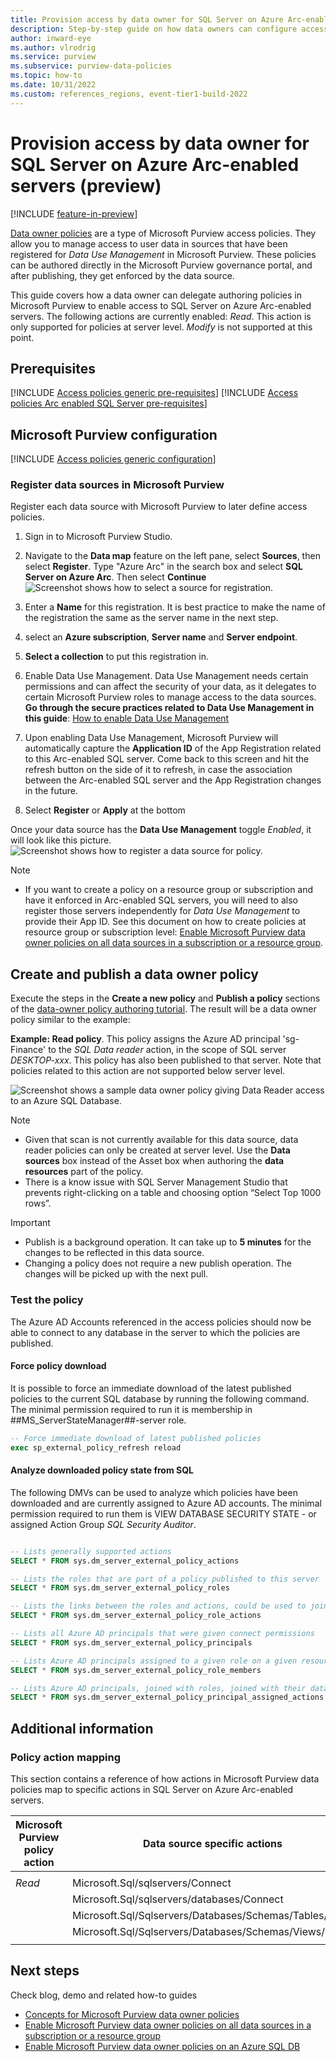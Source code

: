 ```yaml
---
title: Provision access by data owner for SQL Server on Azure Arc-enabled servers (preview)
description: Step-by-step guide on how data owners can configure access to Arc-enabled SQL servers through Microsoft Purview access policies.
author: inward-eye
ms.author: vlrodrig
ms.service: purview
ms.subservice: purview-data-policies
ms.topic: how-to
ms.date: 10/31/2022
ms.custom: references_regions, event-tier1-build-2022
---
```

# Provision access by data owner for SQL Server on Azure Arc-enabled servers (preview)

[!INCLUDE [feature-in-preview](includes/feature-in-preview.md)]

[Data owner policies](concept-policies-data-owner.md) are a type of Microsoft Purview access policies. They allow you to manage access to user data in sources that have been registered for *Data Use Management* in Microsoft Purview. These policies can be authored directly in the Microsoft Purview governance portal, and after publishing, they get enforced by the data source.

This guide covers how a data owner can delegate authoring policies in Microsoft Purview to enable access to SQL Server on Azure Arc-enabled servers. The following actions are currently enabled: *Read*. This action is only supported for policies at server level. *Modify* is not supported at this point.

## Prerequisites
[!INCLUDE [Access policies generic pre-requisites](./includes/access-policies-prerequisites-generic.md)]
[!INCLUDE [Access policies Arc enabled SQL Server pre-requisites](./includes/access-policies-prerequisites-arc-sql-server.md)]

## Microsoft Purview configuration
[!INCLUDE [Access policies generic configuration](./includes/access-policies-configuration-generic.md)]

### Register data sources in Microsoft Purview
Register each data source with Microsoft Purview to later define access policies. 

1. Sign in to Microsoft Purview Studio.

1. Navigate to the **Data map** feature on the left pane, select **Sources**, then select **Register**. Type "Azure Arc" in the search box and select **SQL Server on Azure Arc**. Then select **Continue**
![Screenshot shows how to select a source for registration.](./media/how-to-policies-data-owner-sql/select-arc-sql-server-for-registration.png)

1. Enter a **Name** for this registration. It is best practice to make the name of the registration the same as the server name in the next step.

1. select an **Azure subscription**, **Server name** and **Server endpoint**.

1. **Select a collection** to put this registration in. 

1. Enable Data Use Management. Data Use Management needs certain permissions and can affect the security of your data, as it delegates to certain Microsoft Purview roles to manage access to the data sources. **Go through the secure practices related to Data Use Management in this guide**: [How to enable Data Use Management](./how-to-enable-data-use-management.md)

1. Upon enabling Data Use Management, Microsoft Purview will automatically capture the **Application ID** of the App Registration related to this Arc-enabled SQL server. Come back to this screen and hit the refresh button on the side of it to refresh, in case the association between the Arc-enabled SQL server and the App Registration changes in the future.

1. Select **Register** or **Apply** at the bottom

Once your data source has the **Data Use Management** toggle *Enabled*, it will look like this picture. 
![Screenshot shows how to register a data source for policy.](./media/how-to-policies-data-owner-sql/register-data-source-for-policy-arc-sql.png)

> [!Note]
> - If you want to create a policy on a resource group or subscription and have it enforced in Arc-enabled SQL servers, you will need to also register those servers independently for *Data Use Management* to provide their App ID. See this document on how to create policies at resource group or subscription level: [Enable Microsoft Purview data owner policies on all data sources in a subscription or a resource group](./how-to-policies-data-owner-resource-group.md).

## Create and publish a data owner policy

Execute the steps in the **Create a new policy** and **Publish a policy** sections of the [data-owner policy authoring tutorial](./how-to-policies-data-owner-authoring-generic.md#create-a-new-policy). The result will be a data owner policy similar to the example:

**Example: Read policy**. This policy assigns the Azure AD principal 'sg-Finance' to the *SQL Data reader* action, in the scope of SQL server *DESKTOP-xxx*. This policy has also been published to that server. Note that policies related to this action are not supported below server level.

![Screenshot shows a sample data owner policy giving Data Reader access to an Azure SQL Database.](./media/how-to-policies-data-owner-sql/data-owner-policy-example-arc-sql-server-data-reader.png)

> [!Note]
> - Given that scan is not currently available for this data source, data reader policies can only be created at server level. Use the **Data sources** box instead of the Asset box when authoring the **data resources** part of the policy.
> - There is a know issue with SQL Server Management Studio that prevents right-clicking on a table and choosing option “Select Top 1000 rows”.


>[!Important]
> - Publish is a background operation. It can take up to **5 minutes** for the changes to be reflected in this data source.
> - Changing a policy does not require a new publish operation. The changes will be picked up with the next pull.

### Test the policy

The Azure AD Accounts referenced in the access policies should now be able to connect to any database in the server to which the policies are published.

#### Force policy download
It is possible to force an immediate download of the latest published policies to the current SQL database by running the following command. The minimal permission required to run it is membership in ##MS_ServerStateManager##-server role.

```sql
-- Force immediate download of latest published policies
exec sp_external_policy_refresh reload
```  

#### Analyze downloaded policy state from SQL
The following DMVs can be used to analyze which policies have been downloaded and are currently assigned to Azure AD accounts. The minimal permission required to run them is VIEW DATABASE SECURITY STATE - or assigned Action Group *SQL Security Auditor*.

```sql

-- Lists generally supported actions
SELECT * FROM sys.dm_server_external_policy_actions

-- Lists the roles that are part of a policy published to this server
SELECT * FROM sys.dm_server_external_policy_roles

-- Lists the links between the roles and actions, could be used to join the two
SELECT * FROM sys.dm_server_external_policy_role_actions

-- Lists all Azure AD principals that were given connect permissions  
SELECT * FROM sys.dm_server_external_policy_principals

-- Lists Azure AD principals assigned to a given role on a given resource scope
SELECT * FROM sys.dm_server_external_policy_role_members

-- Lists Azure AD principals, joined with roles, joined with their data actions
SELECT * FROM sys.dm_server_external_policy_principal_assigned_actions
```



## Additional information

### Policy action mapping

This section contains a reference of how actions in Microsoft Purview data policies map to specific actions in SQL Server on Azure Arc-enabled servers.

| **Microsoft Purview policy action** | **Data source specific actions**     |
|-------------------------------------|--------------------------------------|
|||
| *Read* |Microsoft.Sql/sqlservers/Connect |
||Microsoft.Sql/sqlservers/databases/Connect |
||Microsoft.Sql/Sqlservers/Databases/Schemas/Tables/Rows|
||Microsoft.Sql/Sqlservers/Databases/Schemas/Views/Rows |
|||


## Next steps
Check blog, demo and related how-to guides
* [Concepts for Microsoft Purview data owner policies](./concept-policies-data-owner.md)
* [Enable Microsoft Purview data owner policies on all data sources in a subscription or a resource group](./how-to-policies-data-owner-resource-group.md)
* [Enable Microsoft Purview data owner policies on an Azure SQL DB](./how-to-policies-data-owner-azure-sql-db.md)
